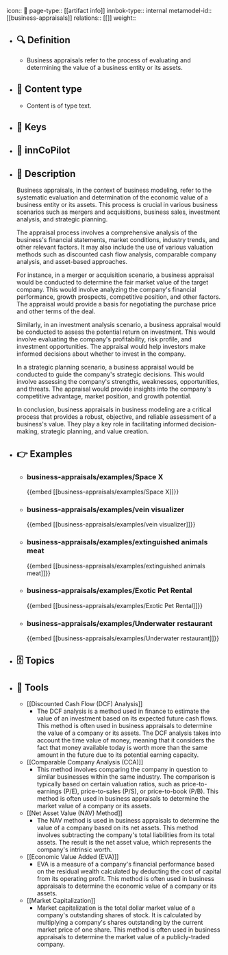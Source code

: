 icon:: 🧿
page-type:: [[artifact info]]
innbok-type:: internal
metamodel-id:: [[business-appraisals]]
relations:: [[]]
weight:: 

- ## 🔍 Definition
  - Business appraisals refer to the process of evaluating and determining the value of a business entity or its assets.
- ## 📰 Content type 
  - Content is of type text.
  
- ## 🔑 Keys
  
- ## 🤖 innCoPilot
  
- ## 📖 Description
  Business appraisals, in the context of business modeling, refer to the systematic evaluation and determination of the economic value of a business entity or its assets. This process is crucial in various business scenarios such as mergers and acquisitions, business sales, investment analysis, and strategic planning.
  
  The appraisal process involves a comprehensive analysis of the business's financial statements, market conditions, industry trends, and other relevant factors. It may also include the use of various valuation methods such as discounted cash flow analysis, comparable company analysis, and asset-based approaches.
  
  For instance, in a merger or acquisition scenario, a business appraisal would be conducted to determine the fair market value of the target company. This would involve analyzing the company's financial performance, growth prospects, competitive position, and other factors. The appraisal would provide a basis for negotiating the purchase price and other terms of the deal.
  
  Similarly, in an investment analysis scenario, a business appraisal would be conducted to assess the potential return on investment. This would involve evaluating the company's profitability, risk profile, and investment opportunities. The appraisal would help investors make informed decisions about whether to invest in the company.
  
  In a strategic planning scenario, a business appraisal would be conducted to guide the company's strategic decisions. This would involve assessing the company's strengths, weaknesses, opportunities, and threats. The appraisal would provide insights into the company's competitive advantage, market position, and growth potential.
  
  In conclusion, business appraisals in business modeling are a critical process that provides a robust, objective, and reliable assessment of a business's value. They play a key role in facilitating informed decision-making, strategic planning, and value creation.
- ## 👉 Examples
  - ### business-appraisals/examples/Space X
    {{embed [[business-appraisals/examples/Space X]]}}
  - ### business-appraisals/examples/vein visualizer
    {{embed [[business-appraisals/examples/vein visualizer]]}}
  - ### business-appraisals/examples/extinguished animals meat
    {{embed [[business-appraisals/examples/extinguished animals meat]]}}
  - ### business-appraisals/examples/Exotic Pet Rental
    {{embed [[business-appraisals/examples/Exotic Pet Rental]]}}
  - ### business-appraisals/examples/Underwater restaurant
    {{embed [[business-appraisals/examples/Underwater restaurant]]}}
  
- ## 🗄️ Topics
  
- ## 🧰 Tools
  - [[Discounted Cash Flow (DCF) Analysis]]
    - The DCF analysis is a method used in finance to estimate the value of an investment based on its expected future cash flows. This method is often used in business appraisals to determine the value of a company or its assets. The DCF analysis takes into account the time value of money, meaning that it considers the fact that money available today is worth more than the same amount in the future due to its potential earning capacity.
  - [[Comparable Company Analysis (CCA)]]
    - This method involves comparing the company in question to similar businesses within the same industry. The comparison is typically based on certain valuation ratios, such as price-to-earnings (P/E), price-to-sales (P/S), or price-to-book (P/B). This method is often used in business appraisals to determine the market value of a company or its assets.
  - [[Net Asset Value (NAV) Method]]
    - The NAV method is used in business appraisals to determine the value of a company based on its net assets. This method involves subtracting the company's total liabilities from its total assets. The result is the net asset value, which represents the company's intrinsic worth.
  - [[Economic Value Added (EVA)]]
    - EVA is a measure of a company's financial performance based on the residual wealth calculated by deducting the cost of capital from its operating profit. This method is often used in business appraisals to determine the economic value of a company or its assets.
  - [[Market Capitalization]]
    - Market capitalization is the total dollar market value of a company's outstanding shares of stock. It is calculated by multiplying a company's shares outstanding by the current market price of one share. This method is often used in business appraisals to determine the market value of a publicly-traded company.

